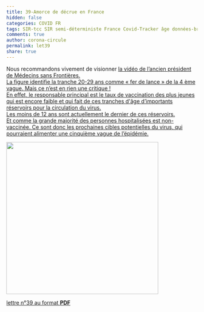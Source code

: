 ```yaml
---
title: 39-Amorce de décrue en France 
hidden: false
categories: COVID FR
tags: SIR-tcc SIR semi-déterministe France Covid-Tracker âge données-brutes
comments: true
author: corona-circule
permalink: let39
share: true
---
```


<link rel="stylesheet" href="../assets/css/style.css">

Nous recommandons vivement de visionner <a href='https://www.facebook.com/hashtag/claudemalhuret'>la vidéo de l’ancien président de Médecins sans Frontières.<br/>
La figure identifie la tranche 20-29 ans comme « fer de lance » de la 4
ème vague. Mais ce n’est en rien une critique ! <br/>
En effet, le responsable  principal est le taux de vaccination des plus jeunes qui est encore faible et qui fait de ces tranches d'âge d’importants
réservoirs pour la circulation du virus.<br/>
Les moins de 12 ans sont actuellement le dernier de ces réservoirs.<br/>
Et comme la grande majorité des personnes hospitalisées est non-vaccinée. Ce sont donc les prochaines cibles potentielles du virus, qui pourraient alimenter une cinquième vague de l’épidémie.<br/>

<img src='/lettres/images/img-39.png' width='400px'/>

[lettre n°39 au format __PDF__](/lettres/resources/pdf/lettre-39.pdf)
